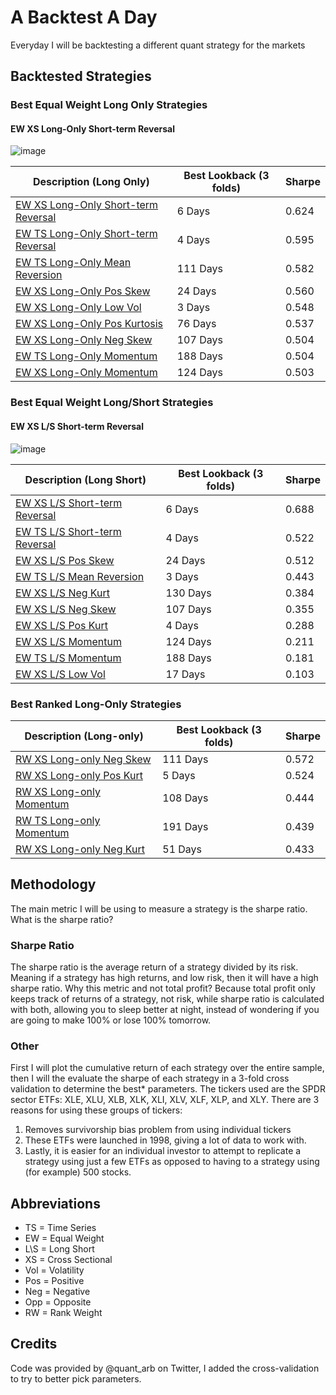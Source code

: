 # A Backtest A Day
Everyday I will be backtesting a different quant strategy for the markets

## Backtested Strategies

### Best Equal Weight Long Only Strategies

#### EW XS Long-Only Short-term Reversal
![image](https://github.com/replacementAI/A-Backtest-A-Day/assets/55959390/0b92dae3-c490-4b90-be12-49f116aa7a12)

| Description (Long Only)                  | Best Lookback (3 folds) | Sharpe |
|------------------------------------------|-------------------------|--------|
| [EW XS Long-Only Short-term Reversal][1] | 6 Days                  | 0.624  |
| [EW TS Long-Only Short-term Reversal][2] | 4 Days                  | 0.595  |
| [EW TS Long-Only Mean Reversion][3]      | 111 Days                | 0.582  |
| [EW XS Long-Only Pos Skew][4]            | 24 Days                 | 0.560  |
| [EW XS Long-Only Low Vol][5]             | 3 Days                  | 0.548  |
| [EW XS Long-Only Pos Kurtosis][6]        | 76 Days                 | 0.537  |
| [EW XS Long-Only Neg Skew][7]            | 107 Days                | 0.504  |
| [EW TS Long-Only Momentum][8]            | 188 Days                | 0.504  |
| [EW XS Long-Only Momentum][9]            | 124 Days                | 0.503  |

### Best Equal Weight Long/Short Strategies

#### EW XS L/S Short-term Reversal
![image](https://github.com/replacementAI/A-Backtest-A-Day/assets/55959390/64de2acd-6530-4f24-9ee3-c44c15f67e91)

| Description (Long Short)            | Best Lookback (3 folds) | Sharpe |
|-------------------------------------|-------------------------|--------|
| [EW XS L/S Short-term Reversal][10] | 6 Days                  | 0.688  |
| [EW TS L/S Short-term Reversal][11] | 4 Days                  | 0.522  |
| [EW XS L/S Pos Skew][12]            | 24 Days                 | 0.512  |
| [EW TS L/S Mean Reversion][13]      | 3 Days                  | 0.443  |
| [EW XS L/S Neg Kurt][14]            | 130 Days                | 0.384  |
| [EW XS L/S Neg Skew][15]            | 107 Days                | 0.355  |
| [EW XS L/S Pos Kurt][16]            | 4 Days                  | 0.288  |
| [EW XS L/S Momentum][17]            | 124 Days                | 0.211  |
| [EW TS L/S Momentum][18]            | 188 Days                | 0.181  |
| [EW XS L/S Low Vol][19]             | 17 Days                 | 0.103  |

### Best Ranked Long-Only Strategies

| Description (Long-only)        | Best Lookback (3 folds) | Sharpe |
|--------------------------------|-------------------------|--------|
| [RW XS Long-only Neg Skew][20] | 111 Days                | 0.572  |
| [RW XS Long-only Pos Kurt][21] | 5 Days                  | 0.524  |
| [RW XS Long-only Momentum][22] | 108 Days                | 0.444  |
| [RW TS Long-only Momentum][23] | 191 Days                | 0.439  |
| [RW XS Long-only Neg Kurt][24] | 51 Days                 | 0.433  |

## Methodology
The main metric I will be using to measure a strategy is the sharpe ratio. What is the sharpe ratio?
### Sharpe Ratio
The sharpe ratio is the average return of a strategy divided by its risk. Meaning if a strategy has high returns, and low risk, then it will have a high sharpe ratio. Why this metric and not total profit? Because total profit only keeps track of returns of a strategy, not risk, while sharpe ratio is calculated with both, allowing you to sleep better at night, instead of wondering if you are going to make 100% or lose 100% tomorrow.

### Other
First I will plot the cumulative return of each strategy over the entire sample, then I will the evaluate the sharpe of each strategy in a 3-fold cross validation to determine the best* parameters. The tickers used are the SPDR sector ETFs: XLE, XLU, XLB, XLK, XLI, XLV, XLF, XLP, and XLY. There are 3 reasons for using these groups of tickers:
1. Removes survivorship bias problem from using individual tickers
2. These ETFs were launched in 1998, giving a lot of data to work with.
3. Lastly, it is easier for an individual investor to attempt to replicate a strategy using just a few ETFs as opposed to having to a strategy using (for example) 500 stocks.

## Abbreviations
- TS = Time Series
- EW = Equal Weight
- L\S = Long Short
- XS = Cross Sectional
- Vol = Volatility
- Pos = Positive
- Neg = Negative
- Opp = Opposite
- RW = Rank Weight

## Credits
Code was provided by @quant_arb on Twitter, I added the cross-validation to try to better pick parameters.

[1]: <https://github.com/replacementAI/A-Backtest-A-Day/blob/main/Sector/EW%20XS%20Long-Only%20Short-term%20Reversal.ipynb>
[2]: <https://github.com/replacementAI/A-Backtest-A-Day/blob/main/Sector/EW%20TS%20Long-Only%20Short-term%20Reversal.ipynb>
[3]: <https://github.com/replacementAI/A-Backtest-A-Day/blob/main/Sector/EW%20TS%20Long-Only%20Mean%20Reversion.ipynb>
[4]: <https://github.com/replacementAI/A-Backtest-A-Day/blob/main/Sector/EW%20XS%20Long-Only%20Pos%20Skew.ipynb>
[5]: <https://github.com/replacementAI/A-Backtest-A-Day/blob/main/Sector/EW%20XS%20Long-Only%20Low-Vol.ipynb>
[6]: <https://github.com/replacementAI/A-Backtest-A-Day/blob/main/Sector/EW%20XS%20Long-Only%20Pos%20Kurt.ipynb>
[7]: <https://github.com/replacementAI/A-Backtest-A-Day/blob/main/Sector/EW%20XS%20Long-Only%20Neg%20Skew.ipynb>
[8]: <https://github.com/replacementAI/A-Backtest-A-Day/blob/main/Sector/EW%20TS%20Long-Only%20Momentum.ipynb>
[9]: <https://github.com/replacementAI/A-Backtest-A-Day/blob/main/Sector/EW%20XS%20Long-Only%20Momentum.ipynb>

[10]: <https://github.com/replacementAI/A-Backtest-A-Day/blob/main/Sector/EW%20XS%20L%5CS%20Short-term%20Reversal.ipynb>
[11]: <https://github.com/replacementAI/A-Backtest-A-Day/blob/main/Sector/EW%20TS%20L%5CS%20Short-term%20Reversal.ipynb>
[12]: <https://github.com/replacementAI/A-Backtest-A-Day/blob/main/Sector/EW%20XS%20L%5CS%20Pos%20Skew.ipynb>
[13]: <https://github.com/replacementAI/A-Backtest-A-Day/blob/main/Sector/EW%20TS%20L%5CS%20Mean%20Reversion.ipynb>
[14]: <https://github.com/replacementAI/A-Backtest-A-Day/blob/main/Sector/EW%20XS%20L%5CS%20Neg%20Kurt.ipynb>
[15]: <https://github.com/replacementAI/A-Backtest-A-Day/blob/main/Sector/EW%20XS%20L%5CS%20Neg%20Skew.ipynb>
[16]: <https://github.com/replacementAI/A-Backtest-A-Day/blob/main/Sector/EW%20XS%20L%5CS%20Pos%20Kurt.ipynb>
[17]: <https://github.com/replacementAI/A-Backtest-A-Day/blob/main/Sector/EW%20XS%20L%5CS%20Momentum.ipynb>
[18]: <https://github.com/replacementAI/A-Backtest-A-Day/blob/main/Sector/EW%20TS%20L%5CS%20Momentum.ipynb>
[19]: <https://github.com/replacementAI/A-Backtest-A-Day/blob/main/Sector/EW-XS-L%5CS-Low-Vol.ipynb>

[20]: <>
[21]: <https://github.com/replacementAI/A-Backtest-A-Day/blob/main/Sector/RW%20XS%20Long-Only%20Pos%20Kurtosis.ipynb>
[22]: <https://github.com/replacementAI/A-Backtest-A-Day/blob/main/Sector/RW%20XS%20Long-only%20Momentum.ipynb>
[23]: <https://github.com/replacementAI/A-Backtest-A-Day/blob/main/Sector/RW%20TS%20Long-Only%20Momentum.ipynb>
[24]: <https://github.com/replacementAI/A-Backtest-A-Day/blob/main/Sector/RW%20XS%20Long-only%20Neg%20Kurt.ipynb>
